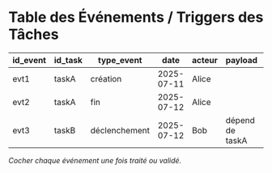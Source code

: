 # Table des Événements / Triggers des Tâches

| id_event | id_task | type_event | date | acteur | payload | commentaire | traité |
|----------|--------|------------|------|--------|---------|-------------|--------|
| evt1     | taskA  | création   | 2025-07-11 | Alice  |  | Création de la tâche | [x] |
| evt2     | taskA  | fin        | 2025-07-12 | Alice  |  | Tâche terminée      | [ ] |
| evt3     | taskB  | déclenchement | 2025-07-12 | Bob    | dépend de taskA | Démarrage après taskA | [ ] |

*Cocher chaque événement une fois traité ou validé.*